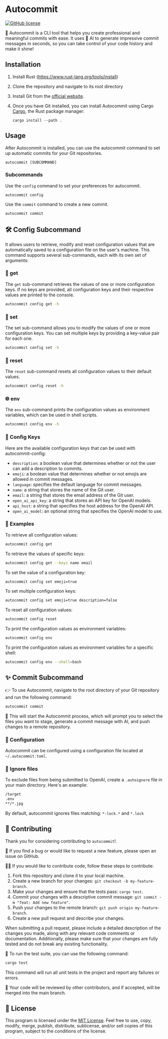# Autocommit

[![GitHub license](https://img.shields.io/github/license/sabry-awad97/autocommit)](https://github.com/sabry-awad97/autocommit/blob/main/LICENSE)

🚀 Autocommit is a CLI tool that helps you create professional and meaningful commits with ease. It uses 🤖 AI to generate impressive commit messages in seconds, so you can take control of your code history and make it shine!

## Installation

1. Install Rust (<https://www.rust-lang.org/tools/install>)
2. Clone the repository and navigate to its root directory
3. Install Git from the [official website](https://git-scm.com/downloads).
4. Once you have Git installed, you can install Autocommit using Cargo [Cargo](https://doc.rust-lang.org/cargo/), the Rust package manager:

   ```shell
   cargo install --path .
   ```

## Usage

After Autocommit is installed, you can use the autocommit command to set up automatic commits for your Git repositories.

```shell
autocommit [SUBCOMMAND]
```

### Subcommands

Use the `config` command to set your preferences for autocommit.

```shell
autocommit config
```

Use the `commit` command to create a new commit.

```bash
autocommit commit
```

## 🛠️ Config Subcommand

It allows users to retrieve, modify and reset configuration values that are automatically saved to a configuration file on the user's machine.
This command supports several sub-commands, each with its own set of arguments:

### 📜 get

The `get` sub-command retrieves the values of one or more configuration keys.
If no keys are provided, all configuration keys and their respective values are printed to the console.

```sh
autocommit config get -h
```

### 📐 set

The set sub-command allows you to modify the values of one or more configuration keys. You can set multiple keys by providing a key-value pair for each one.

```sh
autocommit config set -h
```

### 🔄 reset

The `reset` sub-command resets all configuration values to their default values.

```sh
autocommit config reset -h
```

### 🌐 env

The `env` sub-command prints the configuration values as environment variables, which can be used in shell scripts.

```sh
autocommit config env -h
```

### 🚪 Config Keys

Here are the available configuration keys that can be used with autocommit-config:

- `description`: a boolean value that determines whether or not the user can add a description to commits.
- `emoji`: a boolean value that determines whether or not emojis are allowed in commit messages.
- `language`: specifies the default language for commit messages.
- `name`: a string that stores the name of the Git user.
- `email`: a string that stores the email address of the Git user.
- `open_ai_api_key`: a string that stores an API key for OpenAI models.
- `api_host`: a string that specifies the host address for the OpenAI API.
- `open_ai_model`: an optional string that specifies the OpenAI model to use.

### 🌟 Examples

To retrieve all configuration values:

```sh
autocommit config get
```

To retrieve the values of specific keys:

```sh
autocommit config get --keys name email
```

To set the value of a configuration key:

```sh
autocommit config set emoji=true
```

To set multiple configuration keys:

```sh
autocommit config set emoji=true description=false
```

To reset all configuration values:

```sh
autocommit config reset
```

To print the configuration values as environment variables:

```sh
autocommit config env
```

To print the configuration values as environment variables for a specific shell:

```sh
autocommit config env --shell=bash
```

## ✨ Commit Subcommand

👉 To use Autocommit, navigate to the root directory of your Git repository and run the following command:

```sh
autocommit commit
```

🚀 This will start the Autocommit process, which will prompt you to select the files you want to stage, generate a commit message with AI, and push changes to a remote repository.

### 🔧 Configuration

Autocommit can be configured using a configuration file located at `~/.autocommit.toml`.

### 🙈 Ignore files

To exclude files from being submitted to OpenAI, create a `.autoignore` file in your main directory. Here's an example:

```sh
/target
.env
**/*.jpg
```

By default, autocommit ignores files matching: `*-lock.*` and `*.lock`

## 🤝 Contributing

Thank you for considering contributing to `autocommit`!.

🐛 If you find a bug or would like to request a new feature, please open an issue on GitHub.

👨‍💻 If you would like to contribute code, follow these steps to contribute:

1. Fork this repository and clone it to your local machine.
2. Create a new branch for your changes: `git checkout -b my-feature-branch`.
3. Make your changes and ensure that the tests pass: `cargo test`.
4. Commit your changes with a descriptive commit message: `git commit -m "feat: Add new feature"`.
5. Push your changes to the remote branch: `git push origin my-feature-branch`.
6. Create a new pull request and describe your changes.

When submitting a pull request, please include a detailed description of the changes you made, along with any relevant code comments or documentation. Additionally, please make sure that your changes are fully tested and do not break any existing functionality.

📝 To run the test suite, you can use the following command:

```sh
cargo test
```

This command will run all unit tests in the project and report any failures or errors.

👀 Your code will be reviewed by other contributors, and if accepted, will be merged into the main branch.

## 📄 License

This program is licensed under the [MIT License](https://opensource.org/licenses/MIT). Feel free to use, copy, modify, merge, publish, distribute, sublicense, and/or sell copies of this program, subject to the conditions of the license.
